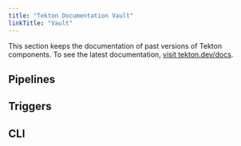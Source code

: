 ```yaml
---
title: "Tekton Documentation Vault"
linkTitle: "Vault"
---
```


This section keeps the documentation of past versions of Tekton components.
To see the latest documentation, [visit tekton.dev/docs](/docs).


## Pipelines



## Triggers



## CLI


